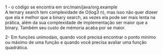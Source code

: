 1 - o código se encontra em src/main/java/org.example  
A ternary search tem complexidade de O(log3 n), mas isso não quer dizeer que ela é melhor que a binary search, as vezes ela pode ser mais lenta na prática, além da sua complexidade de implementação ser maior que a binary. Também seu custo de mémoria acaba por se maior.

2- Em funções unimodais, quando você precisá encontrar o ponto minímo ou máximo de uma função e quando você precisa avaliar uma função quadrática.